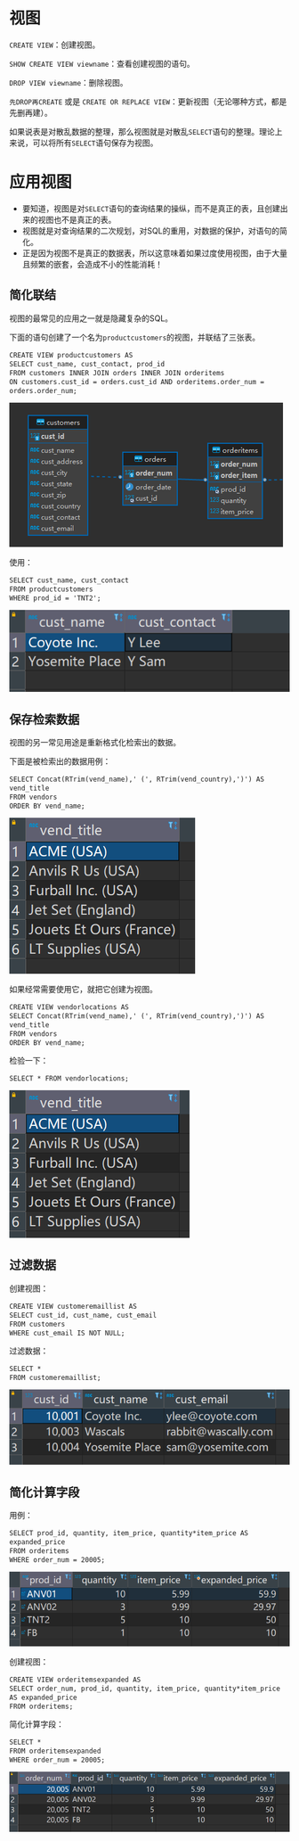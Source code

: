 # 视图

`CREATE VIEW`：创建视图。

`SHOW CREATE VIEW viewname`：查看创建视图的语句。

`DROP VIEW viewname`：删除视图。

`先DROP再CREATE` 或是 `CREATE OR REPLACE VIEW`：更新视图（无论哪种方式，都是先删再建）。

如果说表是对散乱数据的整理，那么视图就是对散乱`SELECT`语句的整理。理论上来说，可以将所有`SELECT`语句保存为视图。

# 应用视图

- 要知道，视图是对`SELECT`语句的查询结果的操纵，而不是真正的表，且创建出来的视图也不是真正的表。
- 视图就是对查询结果的二次规划，对SQL的重用，对数据的保护，对语句的简化。
- 正是因为视图不是真正的数据表，所以这意味着如果过度使用视图，由于大量且频繁的嵌套，会造成不小的性能消耗！

## 简化联结

视图的最常见的应用之一就是隐藏复杂的SQL。

下面的语句创建了一个名为`productcustomers`的视图，并联结了三张表。

```mysql
CREATE VIEW productcustomers AS
SELECT cust_name, cust_contact, prod_id
FROM customers INNER JOIN orders INNER JOIN orderitems
ON customers.cust_id = orders.cust_id AND orderitems.order_num = orders.order_num;
```

![p2](images/p1_2.png)

使用：

```mysql
SELECT cust_name, cust_contact
FROM productcustomers
WHERE prod_id = 'TNT2';
```

![p1](images/p1_1.png)



## 保存检索数据

视图的另一常见用途是重新格式化检索出的数据。

下面是被检索出的数据用例：

```mysql
SELECT Concat(RTrim(vend_name),' (', RTrim(vend_country),')') AS vend_title
FROM vendors
ORDER BY vend_name;
```

![p3](images/p1_3.png)

如果经常需要使用它，就把它创建为视图。

```mysql
CREATE VIEW vendorlocations AS
SELECT Concat(RTrim(vend_name),' (', RTrim(vend_country),')') AS vend_title
FROM vendors
ORDER BY vend_name;
```

检验一下：

```mysql
SELECT * FROM vendorlocations;
```

![p4](images/p1_4.png)

## 过滤数据

创建视图：

```mysql
CREATE VIEW customeremaillist AS
SELECT cust_id, cust_name, cust_email
FROM customers
WHERE cust_email IS NOT NULL;
```

过滤数据：

```mysql
SELECT *
FROM customeremaillist;
```

![p5](images/p1_5.png)

## 简化计算字段

用例：

```mysql
SELECT prod_id, quantity, item_price, quantity*item_price AS expanded_price
FROM orderitems
WHERE order_num = 20005;
```

![p6](images/p1_6.png)

创建视图：

```mysql
CREATE VIEW orderitemsexpanded AS
SELECT order_num, prod_id, quantity, item_price, quantity*item_price AS expanded_price
FROM orderitems;
```

简化计算字段：

```mysql
SELECT *
FROM orderitemsexpanded
WHERE order_num = 20005;
```

![p7](images/p1_7.png)